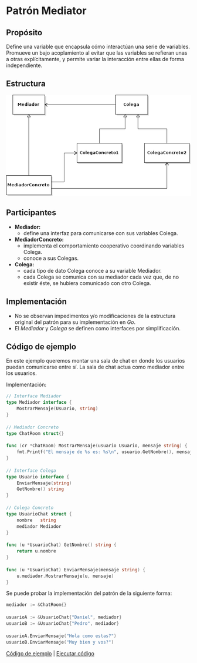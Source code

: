 # Patrón Mediator

## Propósito

Define una variable que encapsula cómo interactúan una serie de variables. Promueve un bajo acoplamiento al evitar que las variables se refieran unas a otras explícitamente, y permite variar la interacción entre ellas de forma independiente.

## Estructura

![](/assets/uml/mediator.png)

## Participantes

* **Mediador:**
  * define una interfaz para comunicarse con sus variables Colega.
* **MediadorConcreto:**
  * implementa el comportamiento cooperativo coordinando variables Colega.
  * conoce a sus Colegas.
* **Colega:**
  * cada tipo de dato Colega conoce a su variable Mediador.
  * cada Colega se comunica con su mediador cada vez que, de no existir éste, se hubiera comunicado con otro Colega.

## Implementación

- No se observan impedimentos y/o modificaciones de la estructura original del patrón para su implementación en _Go_.
- El _Mediador_ y _Colega_ se definen como interfaces por simplificación.

## Código de ejemplo

En este ejemplo queremos montar una sala de chat en donde los usuarios puedan comunicarse entre sí. La sala de chat actua como mediador entre los usuarios.

Implementación:

```go
// Interface Mediador
type Mediador interface {
    MostrarMensaje(Usuario, string)
}

// Mediador Concreto
type ChatRoom struct{}

func (cr *ChatRoom) MostrarMensaje(usuario Usuario, mensaje string) {
    fmt.Printf("El mensaje de %s es: %s\n", usuario.GetNombre(), mensaje)
}

// Interface Colega
type Usuario interface {
    EnviarMensaje(string)
    GetNombre() string
}

// Colega Concreto
type UsuarioChat struct {
    nombre   string
    mediador Mediador
}

func (u *UsuarioChat) GetNombre() string {
    return u.nombre
}

func (u *UsuarioChat) EnviarMensaje(mensaje string) {
    u.mediador.MostrarMensaje(u, mensaje)
}
```

Se puede probar la implementación del patrón de la siguiente forma:

```go
mediador := &ChatRoom{}

usuarioA := &UsuarioChat{"Daniel", mediador}
usuarioB := &UsuarioChat{"Pedro", mediador}

usuarioA.EnviarMensaje("Hola como estas?")
usuarioB.EnviarMensaje("Muy bien y vos?")
```

[Código de ejemplo](https://github.com/danielspk/designpatternsingo/tree/master/patrones/comportamiento/mediator) | [Ejecutar código](https://play.golang.org/p/PWO1HBJYjPx)
